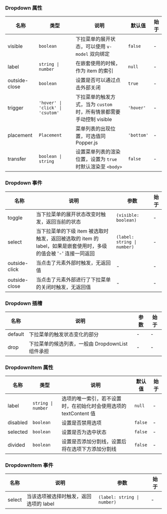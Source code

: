 ### Dropdown 属性

| 名称          | 类型                             | 说明                                                                 | 默认值     | 始于 |
| ------------- | -------------------------------- | -------------------------------------------------------------------- | ---------- | ---- |
| visible       | `boolean`                        | 下拉菜单的展开状态，可以使用 `v-model` 双向绑定                      | `false`    | -    |
| label         | `string \| number`               | 在嵌套使用的时候，作为 item 的索引                                   | `null`     | -    |
| outside-close | `boolean`                        | 设置是否可以通过点击外部关闭                                         | `true`     | -    |
| trigger       | `'hover' \| 'click' \| 'csutom'` | 下拉菜单的触发方式，当为 `custom` 时，所有情景都需要手动控制 visible | `'hover'`  | -    |
| placement     | `Placement`                      | 菜单列表的出现位置，可选值同 Popper.js                               | `'bottom'` | -    |
| transfer      | `boolean \| string`              | 设置菜单列表的渲染位置，设置为 `true` 时默认渲染至 `<body>`          | `false`    | -    |

### Dropdown 事件

| 名称          | 说明                                                                                                            | 参数                        | 始于 |
| ------------- | --------------------------------------------------------------------------------------------------------------- | --------------------------- | ---- |
| toggle        | 当下拉菜单的展开状态改变时触发，返回当前的状态                                                                  | `(visible: boolean)`        | -    |
| select        | 当下拉菜单的下级 item 被选取时触发，返回被选取的 item 的 label，如果是嵌套使用时，多级的值会被 '-' 连接一同返回 | `(label: string \| number)` | -    |
| outside-click | 当点击了元素外部时触发，无返回值                                                                                | -                           | -    |
| outside-close | 当点击了元素外部进行了下拉菜单的关闭时触发，无返回值                                                            | -                           | -    |

### Dropdown 插槽

| 名称    | 说明                                             | 参数 | 始于 |
| ------- | ------------------------------------------------ | ---- | ---- |
| default | 下拉菜单的触发状态变化的部分                     | -    | -    |
| drop    | 下拉菜单的候选列表，一般由 DropdownList 组件承担 | -    | -    |

### DropdownItem 属性

| 名称     | 类型               | 说明                                                              | 默认值  | 始于 |
| -------- | ------------------ | ----------------------------------------------------------------- | ------- | ---- |
| label    | `string \| number` | 选项的唯一索引，若不设置时，在初始化时会使用选项的 textContent 值 | `null`  | -    |
| disabled | `boolean`          | 设置是否禁用选项                                                  | `false` | -    |
| selected | `boolean`          | 设置是否为选中状态                                                | `false` | -    |
| divided  | `boolean`          | 设置是否添加分割线，设置后将在选项下方添加分割线                  | `false` | -    |

### DropdownItem 事件

| 名称   | 说明                                   | 参数                        | 始于 |
| ------ | -------------------------------------- | --------------------------- | ---- |
| select | 当该选项被选择时触发，返回选项的 label | `(label: string \| number)` | -    |
